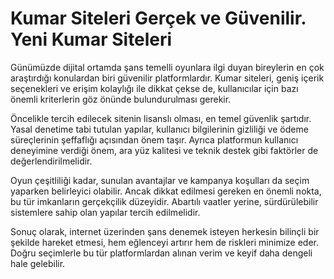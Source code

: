 # Kumar Siteleri Gerçek ve Güvenilir. Yeni Kumar Siteleri

Günümüzde dijital ortamda şans temelli oyunlara ilgi duyan bireylerin en çok araştırdığı konulardan biri güvenilir platformlardır. Kumar siteleri, geniş içerik seçenekleri ve erişim kolaylığı ile dikkat çekse de, kullanıcılar için bazı önemli kriterlerin göz önünde bulundurulması gerekir.

Öncelikle tercih edilecek sitenin lisanslı olması, en temel güvenlik şartıdır. Yasal denetime tabi tutulan yapılar, kullanıcı bilgilerinin gizliliği ve ödeme süreçlerinin şeffaflığı açısından önem taşır. Ayrıca platformun kullanıcı deneyimine verdiği önem, ara yüz kalitesi ve teknik destek gibi faktörler de değerlendirilmelidir.

Oyun çeşitliliği kadar, sunulan avantajlar ve kampanya koşulları da seçim yaparken belirleyici olabilir. Ancak dikkat edilmesi gereken en önemli nokta, bu tür imkanların gerçekçilik düzeyidir. Abartılı vaatler yerine, sürdürülebilir sistemlere sahip olan yapılar tercih edilmelidir.

Sonuç olarak, internet üzerinden şans denemek isteyen herkesin bilinçli bir şekilde hareket etmesi, hem eğlenceyi artırır hem de riskleri minimize eder. Doğru seçimlerle bu tür platformlardan alınan verim ve keyif daha dengeli hale gelebilir.
